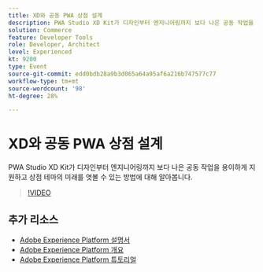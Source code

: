 ```yaml
---
title: XD와 공동 PWA 상점 설계
description: PWA Studio XD Kit가 디자인부터 엔지니어링까지 보다 나은 공동 작업을 용이하게 지원하고 상점 테마의 미래를 엿볼 수 있는 방법에 대해 알아봅니다.
solution: Commerce
feature: Developer Tools
role: Developer, Architect
level: Experienced
kt: 9200
type: Event
source-git-commit: edd0bdb28a9b3d065a64a95af6a216b747577c77
workflow-type: tm+mt
source-wordcount: '98'
ht-degree: 28%

---
```


# XD와 공동 PWA 상점 설계

PWA Studio XD Kit가 디자인부터 엔지니어링까지 보다 나은 공동 작업을 용이하게 지원하고 상점 테마의 미래를 엿볼 수 있는 방법에 대해 알아봅니다.

>[!VIDEO](https://video.tv.adobe.com/v/337725/?quality=12&learn=on&hidetitle=true)

## 추가 리소스

- [Adobe Experience Platform 설명서](https://experienceleague.adobe.com/docs/experience-platform.html)
- [Adobe Experience Platform 개요](https://experienceleague.adobe.com/docs/experience-platform/landing/home.html?lang=ko)
- [Adobe Experience Platform 튜토리얼](https://experienceleague.adobe.com/docs/platform-learn/tutorials/overview.html?lang=en)

